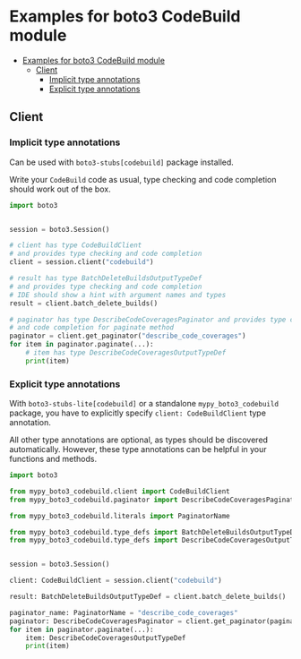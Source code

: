 <a id="examples-for-boto3-codebuild-module"></a>

# Examples for boto3 CodeBuild module

- [Examples for boto3 CodeBuild module](#examples-for-boto3-codebuild-module)
  - [Client](#client)
    - [Implicit type annotations](#implicit-type-annotations)
    - [Explicit type annotations](#explicit-type-annotations)

<a id="client"></a>

## Client

<a id="implicit-type-annotations"></a>

### Implicit type annotations

Can be used with `boto3-stubs[codebuild]` package installed.

Write your `CodeBuild` code as usual, type checking and code completion should
work out of the box.

```python
import boto3


session = boto3.Session()

# client has type CodeBuildClient
# and provides type checking and code completion
client = session.client("codebuild")

# result has type BatchDeleteBuildsOutputTypeDef
# and provides type checking and code completion
# IDE should show a hint with argument names and types
result = client.batch_delete_builds()

# paginator has type DescribeCodeCoveragesPaginator and provides type checking
# and code completion for paginate method
paginator = client.get_paginator("describe_code_coverages")
for item in paginator.paginate(...):
    # item has type DescribeCodeCoveragesOutputTypeDef
    print(item)
```

<a id="explicit-type-annotations"></a>

### Explicit type annotations

With `boto3-stubs-lite[codebuild]` or a standalone `mypy_boto3_codebuild`
package, you have to explicitly specify `client: CodeBuildClient` type
annotation.

All other type annotations are optional, as types should be discovered
automatically. However, these type annotations can be helpful in your functions
and methods.

```python
import boto3

from mypy_boto3_codebuild.client import CodeBuildClient
from mypy_boto3_codebuild.paginator import DescribeCodeCoveragesPaginator

from mypy_boto3_codebuild.literals import PaginatorName

from mypy_boto3_codebuild.type_defs import BatchDeleteBuildsOutputTypeDef
from mypy_boto3_codebuild.type_defs import DescribeCodeCoveragesOutputTypeDef


session = boto3.Session()

client: CodeBuildClient = session.client("codebuild")

result: BatchDeleteBuildsOutputTypeDef = client.batch_delete_builds()

paginator_name: PaginatorName = "describe_code_coverages"
paginator: DescribeCodeCoveragesPaginator = client.get_paginator(paginator_name)
for item in paginator.paginate(...):
    item: DescribeCodeCoveragesOutputTypeDef
    print(item)
```
